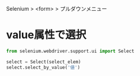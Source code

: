 Selenium > \<form> > プルダウンメニュー 
# value属性で選択
```python
from selenium.webdriver.support.ui import Select

select = Select(select_elem)
select.select_by_value('値')
```
